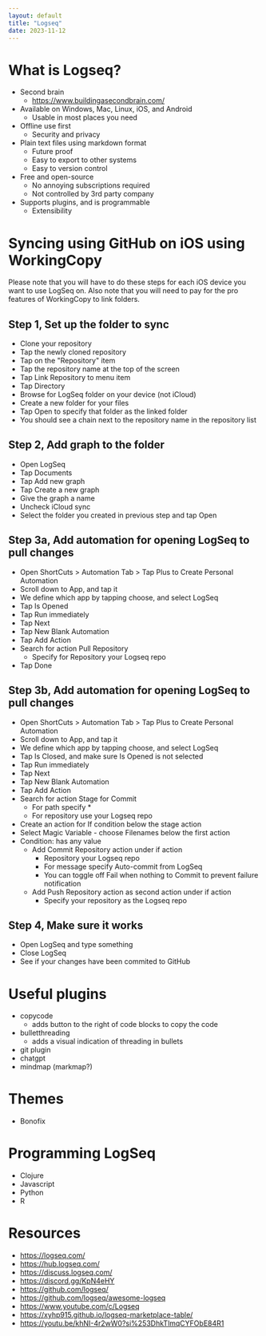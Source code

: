 ```yaml
---
layout: default
title: "Logseq"
date: 2023-11-12
---
```


# What is Logseq?

- Second brain
    - <https://www.buildingasecondbrain.com/>
- Available on Windows, Mac, Linux, iOS, and Android
    - Usable in most places you need
- Offline use first
    - Security and privacy
- Plain text files using markdown format
    - Future proof
    - Easy to export to other systems
    - Easy to version control
- Free and open-source
    - No annoying subscriptions required
    - Not controlled by 3rd party company
- Supports plugins, and is programmable
    - Extensibility

# Syncing using GitHub on iOS using WorkingCopy

Please note that you will have to do these steps for each iOS device you want to use LogSeq on. Also note that you will need to pay for the pro features of WorkingCopy to link folders.

## Step 1, Set up the folder to sync
- Clone your repository
- Tap the newly cloned repository
- Tap on the "Repository" item
- Tap the repository name at the top of the screen
- Tap Link Repository to menu item
- Tap Directory
- Browse for LogSeq folder on your device (not iCloud)
- Create a new folder for your files
- Tap Open to specify that folder as the linked folder
- You should see a chain next to the repository name in the repository list

## Step 2, Add graph to the folder
- Open LogSeq
- Tap Documents
- Tap Add new graph
- Tap Create a new graph
- Give the graph a name
- Uncheck iCloud sync
- Select the folder you created in previous step and tap Open

## Step 3a, Add automation for opening LogSeq to pull changes
- Open ShortCuts > Automation Tab > Tap Plus to Create Personal Automation
- Scroll down to App, and tap it
- We define which app by tapping choose, and select LogSeq
- Tap Is Opened
- Tap Run immediately
- Tap Next
- Tap New Blank Automation
- Tap Add Action
- Search for action Pull Repository
    - Specify for Repository your Logseq repo
- Tap Done

## Step 3b, Add automation for opening LogSeq to pull changes
- Open ShortCuts > Automation Tab > Tap Plus to Create Personal Automation
- Scroll down to App, and tap it
- We define which app by tapping choose, and select LogSeq
- Tap Is Closed, and make sure Is Opened is not selected
- Tap Run immediately
- Tap Next
- Tap New Blank Automation
- Tap Add Action
- Search for action Stage for Commit
    - For path specify *
    - For repository use your Logseq repo
- Create an action for If condition below the stage action
- Select Magic Variable - choose Filenames below the first action
- Condition: has any value
    - Add Commit Repository action under if action
        - Repository your Logseq repo
        - For message specify Auto-commit from LogSeq
        - You can toggle off Fail when nothing to Commit to prevent failure notification
    - Add Push Repository action as second action under if action
        - Specify your repository as the Logseq repo

## Step 4, Make sure it works
- Open LogSeq and type something
- Close LogSeq
- See if your changes have been commited to GitHub

# Useful plugins
- copycode
    - adds button to the right of code blocks to copy the code
- bulletthreading
    - adds a visual indication of threading in bullets
- git plugin
- chatgpt
- mindmap (markmap?)

# Themes

- Bonofix

# Programming LogSeq

- Clojure
- Javascript
- Python
- R

# Resources

- <https://logseq.com/>
- <https://hub.logseq.com/>
- <https://discuss.logseq.com/>
- <https://discord.gg/KpN4eHY>
- <https://github.com/logseq/>
- <https://github.com/logseq/awesome-logseq>
- <https://www.youtube.com/c/Logseq>
- <https://xyhp915.github.io/logseq-marketplace-table/>
- <https://youtu.be/khNI-4r2wW0?si%253DhkTlmqCYFObE84R1>
